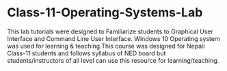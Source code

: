 # Class-11-Operating-Systems-Lab
This lab tutorials were designed to Familiarize students to Graphical User Interface and Command Line User Interface. Windows 10 Operating system was used for learning & teaching.This course was designed for Nepali Class-11 students and follows syllabus of NED board but students/instructors of all level can use this resource for learning/teaching.